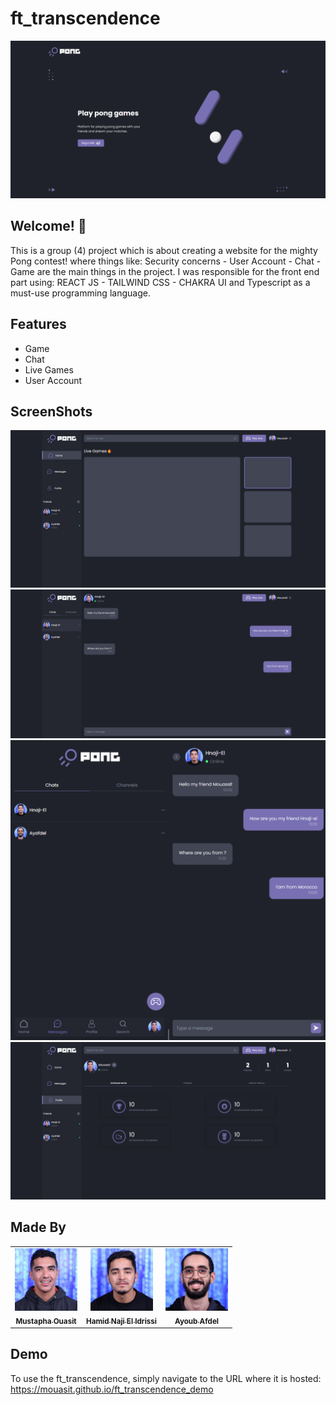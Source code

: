 # ft_transcendence

![Design preview for the ft_transcendence](./src/assets/design/desktop-preview.png)

## Welcome! 👋

This is a group (4) project which is about creating a website for the mighty Pong contest!
where things like: Security concerns - User Account - Chat - Game are the main things in
the project. I was responsible for the front end part using: REACT JS - TAILWIND CSS -
CHAKRA UI and Typescript as a must-use programming language.

## Features

- Game
- Chat
- Live Games
- User Account

## ScreenShots

![Home page](./src/assets/design/Pong-Home.png)
![Chat page](./src/assets/design/Pong-Messages.png)
![Chat page mobile](./src/assets/design/Pong-MessagesMobile.png)
![Profile page](./src/assets/design/Pong-Profile.png)

## Made By

<table>
  <tr>
    <td align="center"><a href="https://github.com/mouasit"><img src="./src/assets/madeby/mouassit.jpg" width="100px;" alt="Mustapha Ouasit"/><br /><sub><b>Mustapha Ouasit</b></sub></a><br /></td>
    <td align="center"><a href="https://github.com/hnaji-el"><img src="./src/assets/madeby/hnaji-el.jpg" width="100px;" alt="Hamid Naji El Idrissi"/><br /><sub><b>Hamid Naji El Idrissi</b></sub></a><br /></td>
    <td align="center"><a href="https://github.com/Lowkey98"><img src="./src/assets/madeby/ayafdel.jpg" width="100px;" alt="Ayoub Afdel"/><br /><sub><b>Ayoub Afdel</b></sub></a><br /></td>
  </tr>
</table>

## Demo

To use the ft_transcendence, simply navigate to the URL where it is hosted: https://mouasit.github.io/ft_transcendence_demo
